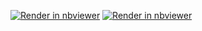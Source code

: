 [![Render in nbviewer](https://img.shields.io/badge/render-nbviewer-orange.svg)](https://nbviewer.jupyter.org/github/MaeSantos/CCMACLRL_EXERCISES_COM232ML/blob/main/Exercise%205/Exercise%205.ipynb)
[![Render in nbviewer](https://img.shields.io/badge/render-nbviewer-orange.svg)](https://nbviewer.jupyter.org/github/MaeSantos/CCMACLRL_EXERCISES_COM232ML/blob/main/Exercise%205/Exercise_5.ipynb)
